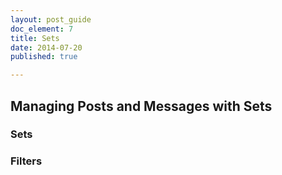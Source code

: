 ```yaml
---
layout: post_guide
doc_element: 7
title: Sets
date: 2014-07-20
published: true

---
```


## Managing Posts and Messages with Sets

### Sets

### Filters

